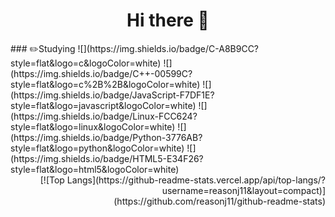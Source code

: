<h1 align="center">
Hi there 👋
</h1>
<div align="left">
### ✏️Studying
![](https://img.shields.io/badge/C-A8B9CC?style=flat&logo=c&logoColor=white)
![](https://img.shields.io/badge/C++-00599C?style=flat&logo=c%2B%2B&logoColor=white)
![](https://img.shields.io/badge/JavaScript-F7DF1E?style=flat&logo=javascript&logoColor=white)
![](https://img.shields.io/badge/Linux-FCC624?style=flat&logo=linux&logoColor=white)
![](https://img.shields.io/badge/Python-3776AB?style=flat&logo=python&logoColor=white)
![](https://img.shields.io/badge/HTML5-E34F26?style=flat&logo=html5&logoColor=white)
</div>

<div align="right">
[![Top Langs](https://github-readme-stats.vercel.app/api/top-langs/?username=reasonj11&layout=compact)](https://github.com/reasonj11/github-readme-stats)
</div>
